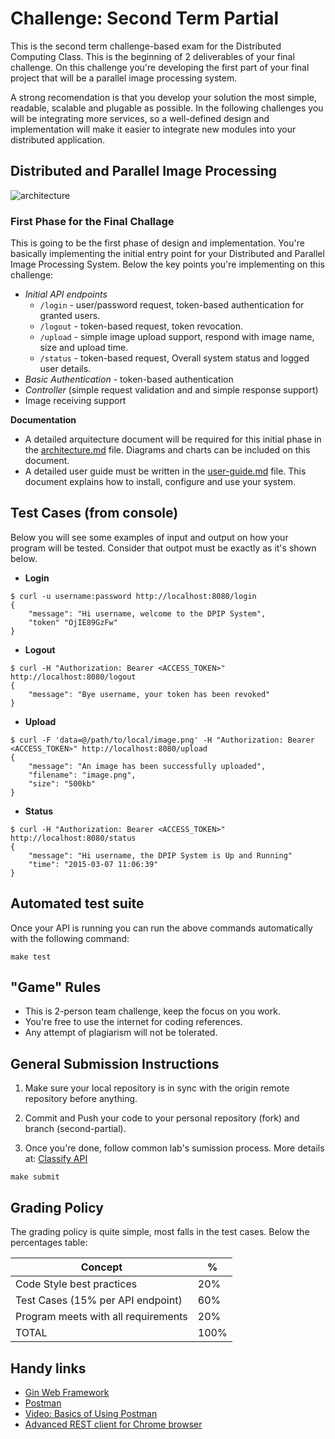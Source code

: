 Challenge:  Second Term Partial
===============================

This is the second term challenge-based exam for the Distributed Computing Class. This is the beginning of 2 deliverables of your final challenge.
On this challenge you're developing the first part of your final project that will be a parallel image processing system.

A strong recomendation is that you develop your solution the most simple, readable, scalable and plugable as possible. In the following challenges you will
be integrating more services, so a well-defined design and implementation will make it easier to integrate new modules into your distributed application.

Distributed and Parallel Image Processing
-----------------------------------------

![architecture](architecture.png)

### First Phase for the Final Challage
This is going to be the first phase of design and implementation.
You're basically implementing the initial entry point for your Distributed and Parallel Image Processing System. Below the key points you're implementing on this challenge:

- *Initial API endpoints*
  - `/login` - user/password request, token-based authentication for granted users.
  - `/logout` - token-based request, token revocation.
  - `/upload` - simple image upload support, respond with image name, size and upload time.
  - `/status` - token-based request, Overall system status and logged user details.
- *Basic Authentication* - token-based authentication
- *Controller* (simple request validation and and simple response support)
- Image receiving support

**Documentation**
- A detailed arquitecture document will be required for this initial phase in the [architecture.md](architecture.md) file. Diagrams and charts can be included on this document.
- A detailed user guide must be written in the [user-guide.md](user-guide.md) file. This document explains how to install, configure and use your system.


Test Cases (from console)
-------------------------
Below you will see some examples of input and output on how your program will be tested.
Consider that outpot must be exactly as it's shown below.

- **Login**
```
$ curl -u username:password http://localhost:8080/login
{
	"message": "Hi username, welcome to the DPIP System",
	"token" "OjIE89GzFw"
}
```

- **Logout**
```
$ curl -H "Authorization: Bearer <ACCESS_TOKEN>" http://localhost:8080/logout
{
	"message": "Bye username, your token has been revoked"
}
```

- **Upload**
```
$ curl -F 'data=@/path/to/local/image.png' -H "Authorization: Bearer <ACCESS_TOKEN>" http://localhost:8080/upload
{
	"message": "An image has been successfully uploaded",
	"filename": "image.png",
	"size": "500kb"
}
```

- **Status**
```
$ curl -H "Authorization: Bearer <ACCESS_TOKEN>" http://localhost:8080/status
{
	"message": "Hi username, the DPIP System is Up and Running"
	"time": "2015-03-07 11:06:39"
}
```

Automated test suite
--------------------
Once your API is running you can run the above commands automatically with the following command:
```
make test
```


"Game" Rules
------------

- This is 2-person team challenge, keep the focus on you work.
- You're free to use the internet for coding references.
- Any attempt of plagiarism will not be tolerated.


General Submission Instructions
-------------------------------
1. Make sure your local repository is in sync with the origin remote repository before anything.
2. Commit and Push your code to your personal repository (fork) and branch (second-partial).

3. Once you're done, follow common lab's sumission process. More details at: [Classify API](../../classify.md)
```
make submit
```

Grading Policy
--------------

The grading policy is quite simple, most falls in the test cases. Below the percentages table:

| Concept                                | %    |
|----------------------------------------|------|
| Code Style best practices              | 20%  |
| Test Cases (15% per API endpoint)      | 60%  |
| Program meets with all requirements    | 20%  |
| TOTAL                                  | 100% |

Handy links
-----------
- [Gin Web Framework](https://github.com/gin-gonic/gin)
- [Postman](https://www.postman.com/)
- [Video: Basics of Using Postman](https://youtu.be/t5n07Ybz7yI)
- [Advanced REST client for Chrome browser](https://chrome.google.com/webstore/detail/advanced-rest-client/hgmloofddffdnphfgcellkdfbfbjeloo?hl=es-419)
